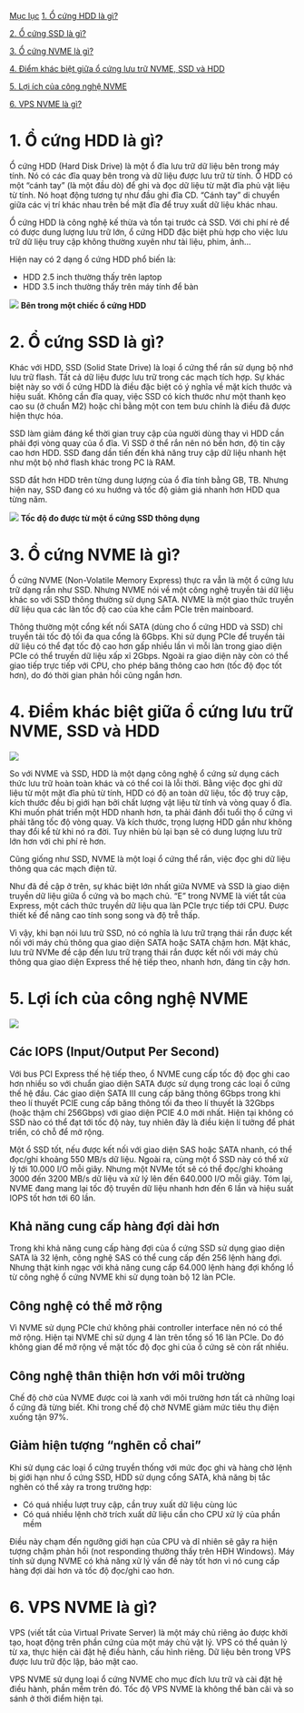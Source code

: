 <a name = "mucluc"></a>
[Mục lục](#mucluc)
[1. Ổ cứng HDD là gì?](#1)

[2. Ổ cứng SSD là gì?](#2)

[3. Ổ cứng NVME là gì?](#3)

[4. Điểm khác biệt giữa ổ cứng lưu trữ NVME, SSD và HDD](#4)

[5. Lợi ích của công nghệ NVME](#5)

[6. VPS NVME là gì?](#6)

<a name = "1"><a/>
# 1. Ổ cứng HDD là gì?

Ổ cứng HDD (Hard Disk Drive) là một ổ đĩa lưu trữ dữ liệu bên trong máy tính. Nó có các đĩa quay bên trong và dữ liệu được lưu trữ từ tính. Ổ HDD có một “cánh tay” (là một đầu dò) để ghi và đọc dữ liệu từ mặt đĩa phủ vật liệu từ tính. Nó hoạt động tương tự như đầu ghi đĩa CD. “Cánh tay” di chuyển giữa các vị trí khác nhau trên bề mặt đĩa để truy xuất dữ liệu khác nhau.

Ổ cứng HDD là công nghệ kế thừa và tồn tại trước cả SSD. Với chi phí rẻ để có được dung lượng lưu trữ lớn, ổ cứng HDD đặc biệt phù hợp cho việc lưu trữ dữ liệu truy cập không thường xuyên như tài liệu, phim, ảnh…

Hiện nay có 2 dạng ổ cứng HDD phổ biến là: 
- HDD 2.5 inch thường thấy trên laptop
- HDD 3.5 inch thường thấy trên máy tính để bàn

![](https://img001.prntscr.com/file/img001/VGM7LivbRNibZMlir7m0Lw.png)
**Bên trong một chiếc ổ cứng HDD**
<a name = "2"><a/>
# 2. Ổ cứng SSD là gì?

Khác với HDD, SSD (Solid State Drive) là loại ổ cứng thể rắn sử dụng bộ nhớ lưu trữ flash. Tất cả dữ liệu được lưu trữ trong các mạch tích hợp. Sự khác biệt này so với ổ cứng HDD là điều đặc biệt có ý nghĩa về mặt kích thước và hiệu suất. Không cần đĩa quay, việc SSD có kích thước như một thanh kẹo cao su (ở chuẩn M2) hoặc chỉ bằng một con tem bưu chính là điều đã được hiện thực hóa.

SSD làm giảm đáng kể thời gian truy cập của người dùng thay vì HDD cần phải đợi vòng quay của ổ đĩa. Vì SSD ở thể rắn nên nó bền hơn, độ tin cậy cao hơn HDD. SSD đang dần tiến đến khả năng truy cập dữ liệu nhanh hệt như một bộ nhớ flash khác trong PC là RAM.

SSD đắt hơn HDD trên từng dung lượng của ổ đĩa tính bằng GB, TB. Nhưng hiện nay, SSD đang có xu hướng và tốc độ giảm giá nhanh hơn HDD qua từng năm.

![](https://img001.prntscr.com/file/img001/zV0Hm_WeTdy0FrCBa3UIyg.png
)
**Tốc độ đo được từ một ổ cứng SSD thông dụng**
<a name = "3"><a/>
# 3. Ổ cứng NVME là gì?

Ổ cứng NVME (Non-Volatile Memory Express) thực ra vẫn là một ổ cứng lưu trữ dạng rắn như SSD. Nhưng NVME nói về một công nghệ truyền tải dữ liệu khác so với SSD thông thường sử dụng SATA. NVME là một giao thức truyền dữ liệu qua các làn tốc độ cao của khe cắm PCIe trên mainboard.

Thông thường một cổng kết nối SATA (dùng cho ổ cứng HDD và SSD) chỉ truyền tải tốc độ tối đa qua cổng là 6Gbps. Khi sử dụng PCIe để truyền tải dữ liệu có thể đạt tốc độ cao hơn gấp nhiều lần vì mỗi làn trong giao diện PCIe có thể truyền dữ liệu xấp xỉ 2Gbps. Ngoài ra giao diện này còn có thể giao tiếp trực tiếp với CPU, cho phép băng thông cao hơn (tốc độ đọc tốt hơn), do đó thời gian phản hồi cũng ngắn hơn.
<a name = "4"><a/>
# 4. Điểm khác biệt giữa ổ cứng lưu trữ NVME, SSD và HDD

![](https://img001.prntscr.com/file/img001/nunkZLcoQGy9_QBdEKgzlA.png
)

So với NVME và SSD, HDD là một dạng công nghệ ổ cứng sử dụng cách thức lưu trữ hoàn toàn khác và có thể coi là lỗi thời. Bằng việc đọc ghi dữ liệu từ một mặt đĩa phủ từ tính, HDD có độ an toàn dữ liệu, tốc độ truy cập, kích thước đều bị giới hạn bởi chất lượng vật liệu từ tính và vòng quay ổ đĩa. Khi muốn phát triển một HDD nhanh hơn, ta phải đánh đổi tuổi thọ ổ cứng vì phải tăng tốc độ vòng quay. Và kích thước, trọng lượng HDD gần như không thay đổi kể từ khi nó ra đời. Tuy nhiên bù lại bạn sẽ có dung lượng lưu trữ lớn hơn với chi phí rẻ hơn.

Cũng giống như SSD, NVME là một loại ổ cứng thể rắn, việc đọc ghi dữ liệu thông qua các mạch điện tử.

Như đã đề cập ở trên, sự khác biệt lớn nhất giữa NVME và SSD là giao diện truyền dữ liệu giữa ổ cứng và bo mạch chủ. “E” trong NVME là viết tắt của Express, một cách thức truyền dữ liệu qua làn PCIe trực tiếp tới CPU. Được thiết kế để nâng cao tính song song và độ trễ thấp.

Vì vậy, khi bạn nói lưu trữ SSD, nó có nghĩa là lưu trữ trạng thái rắn được kết nối với máy chủ thông qua giao diện SATA hoặc SATA chậm hơn. Mặt khác, lưu trữ NVMe đề cập đến lưu trữ trạng thái rắn được kết nối với máy chủ thông qua giao diện Express thế hệ tiếp theo, nhanh hơn, đáng tin cậy hơn.

<a name = "5"><a/>
# 5. Lợi ích của công nghệ NVME

![](https://img001.prntscr.com/file/img001/1cKKOqNGREqMzq-2YTTEAg.png)

## Các IOPS (Input/Output Per Second)

Với bus PCI Express thế hệ tiếp theo, ổ NVME cung cấp tốc độ đọc ghi cao hơn nhiều so với chuẩn giao diện SATA được sử dụng trong các loại ổ cứng thế hệ đầu. Các giao diện SATA III cung cấp băng thông 6Gbps trong khi theo lí thuyết PCIE cung cấp băng thông tối đa theo lí thuyết là 32Gbps (hoặc thậm chí 256Gbps) với giao diện PCIE 4.0 mới nhất. Hiện tại không có SSD nào có thể đạt tới tốc độ này, tuy nhiên đây là điều kiện lí tưởng để phát triển, có chỗ để mở rộng.

Một ổ SSD tốt, nếu được kết nối với giao diện SAS hoặc SATA nhanh, có thể đọc/ghi khoảng 550 MB/s dữ liệu. Ngoài ra, cùng một ổ SSD này có thể xử lý tới 10.000 I/O mỗi giây. Nhưng một NVMe tốt sẽ có thể đọc/ghi khoảng 3000 đến 3200 MB/s dữ liệu và xử lý lên đến 640.000 I/O mỗi giây. Tóm lại, NVME đang mang lại tốc độ truyền dữ liệu nhanh hơn đến 6 lần và hiệu suất IOPS tốt hơn tới 60 lần.

## Khả năng cung cấp hàng đợi dài hơn

Trong khi khả năng cung cấp hàng đợi của ổ cứng SSD sử dụng giao diện SATA là 32 lệnh, công nghệ SAS có thể cung cấp đến 256 lệnh hàng đợi. Nhưng thật kinh ngạc với khả năng cung cấp 64.000 lệnh hàng đợi khổng lồ từ công nghệ ổ cứng NVME khi sử dụng toàn bộ 12 làn PCIe.

## Công nghệ có thể mở rộng

Vì NVME sử dụng PCIe chứ không phải controller interface nên nó có thể mở rộng. Hiện tại NVME chỉ sử dụng 4 làn trên tổng số 16 làn PCIe. Do đó không gian để mở rộng về mặt tốc độ đọc ghi của ổ cứng sẽ còn rất nhiều.

## Công nghệ thân thiện hơn với môi trường

Chế độ chờ của NVME được coi là xanh với môi trường hơn tất cả những loại ổ cứng đã từng biết. Khi trong chế độ chờ NVME giảm mức tiêu thụ điện xuống tận 97%.

## Giảm hiện tượng “nghẽn cổ chai”

Khi sử dụng các loại ổ cứng truyền thống với mức đọc ghi và hàng chờ lệnh bị giới hạn như ổ cứng SSD, HDD sử dụng cổng SATA, khả năng bị tắc nghẽn có thể xảy ra trong trường hợp:
- Có quá nhiều lượt truy cập, cần truy xuất dữ liệu cùng lúc
- Có quá nhiều lệnh chờ trích xuất dữ liệu cần cho CPU xử lý của phần mềm

Điều này chạm đến ngưỡng giới hạn của CPU và dĩ nhiên sẽ gây ra hiện tượng chậm phản hồi (not responding thường thấy trên HĐH Windows). Máy tính sử dụng NVME có khả năng xử lý vấn đề này tốt hơn vì nó cung cấp hàng đợi dài hơn và tốc độ đọc/ghi cao hơn.
<a name = "6"><a/>
# 6. VPS NVME là gì?

VPS (viết tắt của Virtual Private Server) là một máy chủ riêng ảo được khởi tạo, hoạt động trên phần cứng của một máy chủ vật lý. VPS có thể quản lý từ xa, thực hiện cài đặt hệ điều hành, cấu hình riêng. Dữ liệu bên trong VPS được lưu trữ độc lập, bảo mật cao.

VPS NVME sử dụng loại ổ cứng NVME cho mục đích lưu trữ và cài đặt hệ điều hành, phần mềm trên đó. Tốc độ VPS NVME là không thể bàn cãi và so sánh ở thời điểm hiện tại.
